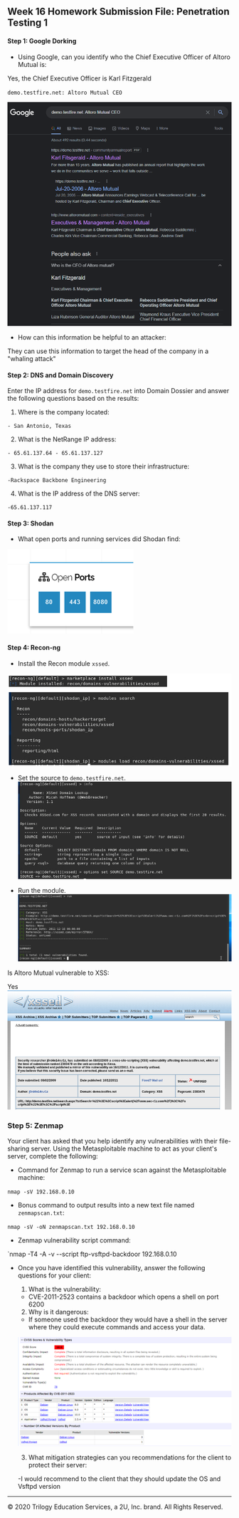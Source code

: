 ## Week 16 Homework Submission File: Penetration Testing 1

#### Step 1: Google Dorking


- Using Google, can you identify who the Chief Executive Officer of Altoro Mutual is:

Yes, the Chief Executive Officer is Karl Fitzgerald

`demo.testfire.net: Altoro Mutual CEO`

![Google Dork](https://github.com/BQcybersec/-UofM-VIRT-CYBER-12-2021/blob/main/Homework/Unit-16%20Penetration%20Testing/Images/01.Google%20Dork.png)


- How can this information be helpful to an attacker:

They can use this information to target the head of the company in a "whaling attack" 


#### Step 2: DNS and Domain Discovery

Enter the IP address for `demo.testfire.net` into Domain Dossier and answer the following questions based on the results:

  1. Where is the company located: 

    - San Antonio, Texas

  2. What is the NetRange IP address:
    
    - 65.61.137.64 - 65.61.137.127

  3. What is the company they use to store their infrastructure:

    -Rackspace Backbone Engineering

  4. What is the IP address of the DNS server:

    -65.61.137.117

#### Step 3: Shodan

- What open ports and running services did Shodan find:

![Open Ports](https://github.com/BQcybersec/-UofM-VIRT-CYBER-12-2021/blob/main/Homework/Unit-16%20Penetration%20Testing/Images/02.open_ports.png)

#### Step 4: Recon-ng

- Install the Recon module `xssed`. 

![Install Recon Module](https://github.com/BQcybersec/-UofM-VIRT-CYBER-12-2021/blob/main/Homework/Unit-16%20Penetration%20Testing/Images/03.InstallReconModule.png)
- Set the source to `demo.testfire.net`. 
![Set Source](https://github.com/BQcybersec/-UofM-VIRT-CYBER-12-2021/blob/main/Homework/Unit-16%20Penetration%20Testing/Images/04.Set%20Source.png)

- Run the module. 
![Run](https://github.com/BQcybersec/-UofM-VIRT-CYBER-12-2021/blob/main/Homework/Unit-16%20Penetration%20Testing/Images/05.Run%20The%20Module.png)

Is Altoro Mutual vulnerable to XSS: 

Yes
![Altoro Mutual Vulnerability](https://github.com/BQcybersec/-UofM-VIRT-CYBER-12-2021/blob/main/Homework/Unit-16%20Penetration%20Testing/Images/06.Altoro%20Vulnerability.png)



### Step 5: Zenmap

Your client has asked that you help identify any vulnerabilities with their file-sharing server. Using the Metasploitable machine to act as your client's server, complete the following:

- Command for Zenmap to run a service scan against the Metasploitable machine: 

`nmap -sV 192.168.0.10`
 
- Bonus command to output results into a new text file named `zenmapscan.txt`:

`nmap -sV -oN zenmapscan.txt 192.168.0.10`

- Zenmap vulnerability script command: 

`nmap -T4 -A -v --script ftp-vsftpd-backdoor 192.168.0.10

- Once you have identified this vulnerability, answer the following questions for your client:
  1. What is the vulnerability:
  
  - CVE-2011-2523 contains a backdoor which opens a shell on port 6200

  2. Why is it dangerous:

    - If someone used the backdoor they would have a shell in the server where they could execute commands and access your data. 

    ![Danger Score](https://github.com/BQcybersec/-UofM-VIRT-CYBER-12-2021/blob/main/Homework/Unit-16%20Penetration%20Testing/Images/07.DangerScore.png)

  3. What mitigation strategies can you recommendations for the client to protect their server:

  -I would recommend to the client that they should update the OS and Vsftpd version

---
© 2020 Trilogy Education Services, a 2U, Inc. brand. All Rights Reserved.  


